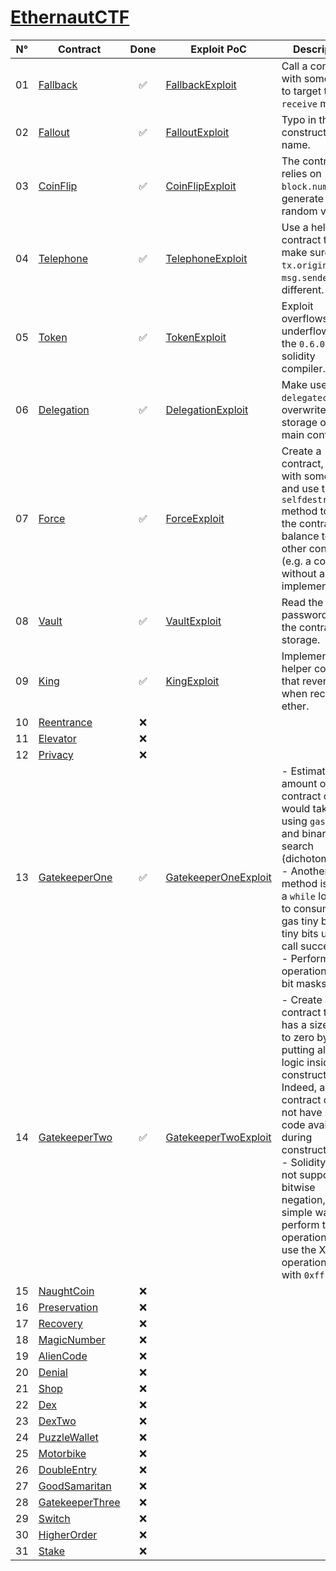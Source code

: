 # [EthernautCTF](https://ethernaut.openzeppelin.com/)

| N°  | Contract                                                | Done | Exploit PoC                                                          | Description                                                                                                                                                                                                                                                                                                                    |
| --- | ------------------------------------------------------- | :--: | -------------------------------------------------------------------- | ------------------------------------------------------------------------------------------------------------------------------------------------------------------------------------------------------------------------------------------------------------------------------------------------------------------------------ |
| 01  | [Fallback](../src/Ethernaut/Fallback.sol)               |  ✅  | [FallbackExploit](../test/Ethernaut/FallbackExploit.t.sol)           | Call a contract with some value to target the `receive` method.                                                                                                                                                                                                                                                                |
| 02  | [Fallout](../src/Ethernaut/Fallout.sol)                 |  ✅  | [FalloutExploit](../test/Ethernaut/FalloutExploit.t.sol)             | Typo in the constructor name.                                                                                                                                                                                                                                                                                                  |
| 03  | [CoinFlip](../src/Ethernaut/CoinFlip.sol)               |  ✅  | [CoinFlipExploit](../test/Ethernaut/CoinFlipExploit.t.sol)           | The contract relies on `block.number` to generate a random value.                                                                                                                                                                                                                                                              |
| 04  | [Telephone](../src/Ethernaut/Telephone.sol)             |  ✅  | [TelephoneExploit](../test/Ethernaut/TelephoneExploit.t.sol)         | Use a helper contract to make sure `tx.origin` and `msg.sender` are different.                                                                                                                                                                                                                                                 |
| 05  | [Token](../src/Ethernaut/Token.sol)                     |  ✅  | [TokenExploit](../test/Ethernaut/TokenExploit.t.sol)                 | Exploit overflows and underflows of the `0.6.0` solidity compiler.                                                                                                                                                                                                                                                             |
| 06  | [Delegation](../src/Ethernaut/Delegation.sol)           |  ✅  | [DelegationExploit](../test/Ethernaut/DelegationExploit.t.sol)       | Make use of the `delegatecall` to overwrite the storage of the main contract.                                                                                                                                                                                                                                                  |
| 07  | [Force](../src/Ethernaut/Force.sol)                     |  ✅  | [ForceExploit](../test/Ethernaut/ForceExploit.t.sol)                 | Create a contract, fund it with some ether and use the `selfdestruct` method to send the contract balance to any other contract (e.g. a contract without any implementation).                                                                                                                                                  |
| 08  | [Vault](../src/Ethernaut/Vault.sol)                     |  ✅  | [VaultExploit](../test/Ethernaut/VaultExploit.t.sol)                 | Read the password from the contract storage.                                                                                                                                                                                                                                                                                   |
| 09  | [King](../src/Ethernaut/King.sol)                       |  ✅  | [KingExploit](../test/Ethernaut/KingExploit.t.sol)                   | Implement a helper contract that reverts when receiving ether.                                                                                                                                                                                                                                                                 |
| 10  | [Reentrance](../src/Ethernaut/Reentrance.sol)           |  ❌  |                                                                      |                                                                                                                                                                                                                                                                                                                                |
| 11  | [Elevator](../src/Ethernaut/Elevator.sol)               |  ❌  |                                                                      |                                                                                                                                                                                                                                                                                                                                |
| 12  | [Privacy](../src/Ethernaut/Privacy.sol)                 |  ❌  |                                                                      |                                                                                                                                                                                                                                                                                                                                |
| 13  | [GatekeeperOne](../src/Ethernaut/GatekeeperOne.sol)     |  ✅  | [GatekeeperOneExploit](../test/Ethernaut/GatekeeperOneExploit.t.sol) | - Estimate the amount of gas a contract call would take using `gasleft` and binary search (dichotomy).<br>- Another method is to use a `while` loop and to consume the gas tiny bits by tiny bits until the call succeeds.<br>- Perform operations using bit masks.                                                            |
| 14  | [GatekeeperTwo](../src/Ethernaut/GatekeeperTwo.sol)     |  ✅  | [GatekeeperTwoExploit](../test/Ethernaut/GatekeeperTwoExploit.t.sol) | - Create a contract that has a size equal to zero by putting all the logic inside the constructor. Indeed, a contract does not have source code available during construction.<br>- Solidity does not support bitwise negation, but a simple way to perform the operation is to use the XOR operation (`^`) with `0xff` (ones) |
| 15  | [NaughtCoin](../src/Ethernaut/NaughtCoin.sol)           |  ❌  |                                                                      |                                                                                                                                                                                                                                                                                                                                |
| 16  | [Preservation](../src/Ethernaut/Preservation.sol)       |  ❌  |                                                                      |                                                                                                                                                                                                                                                                                                                                |
| 17  | [Recovery](../src/Ethernaut/Recovery.sol)               |  ❌  |                                                                      |                                                                                                                                                                                                                                                                                                                                |
| 18  | [MagicNumber](../src/Ethernaut/MagicNumber.sol)         |  ❌  |                                                                      |                                                                                                                                                                                                                                                                                                                                |
| 19  | [AlienCode](../src/Ethernaut/AlienCode.sol)             |  ❌  |                                                                      |                                                                                                                                                                                                                                                                                                                                |
| 20  | [Denial](../src/Ethernaut/Denial.sol)                   |  ❌  |                                                                      |                                                                                                                                                                                                                                                                                                                                |
| 21  | [Shop](../src/Ethernaut/Shop.sol)                       |  ❌  |                                                                      |                                                                                                                                                                                                                                                                                                                                |
| 22  | [Dex](../src/Ethernaut/Dex.sol)                         |  ❌  |                                                                      |                                                                                                                                                                                                                                                                                                                                |
| 23  | [DexTwo](../src/Ethernaut/DexTwo.sol)                   |  ❌  |                                                                      |                                                                                                                                                                                                                                                                                                                                |
| 24  | [PuzzleWallet](../src/Ethernaut/PuzzleWallet.sol)       |  ❌  |                                                                      |                                                                                                                                                                                                                                                                                                                                |
| 25  | [Motorbike](../src/Ethernaut/Motorbike.sol)             |  ❌  |                                                                      |                                                                                                                                                                                                                                                                                                                                |
| 26  | [DoubleEntry](../src/Ethernaut/DoubleEntry.sol)         |  ❌  |                                                                      |                                                                                                                                                                                                                                                                                                                                |
| 27  | [GoodSamaritan](../src/Ethernaut/GoodSamaritan.sol)     |  ❌  |                                                                      |                                                                                                                                                                                                                                                                                                                                |
| 28  | [GatekeeperThree](../src/Ethernaut/GatekeeperThree.sol) |  ❌  |                                                                      |                                                                                                                                                                                                                                                                                                                                |
| 29  | [Switch](../src/Ethernaut/Switch.sol)                   |  ❌  |                                                                      |                                                                                                                                                                                                                                                                                                                                |
| 30  | [HigherOrder](../src/Ethernaut/HigherOrder.sol)         |  ❌  |                                                                      |                                                                                                                                                                                                                                                                                                                                |
| 31  | [Stake](../src/Ethernaut/Stake.sol)                     |  ❌  |                                                                      |                                                                                                                                                                                                                                                                                                                                |
